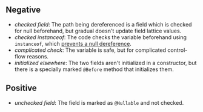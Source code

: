 Negative
--------

- _checked field_: The path being dereferenced is a field which is checked for
  null beforehand, but gradual doesn't update field lattice values.
- _checked instanceof_: The code checks the variable beforehand using
  `instanceof`, which [prevents a null dereference][instanceof].
- _complicated check_: The variable is safe, but for complicated control-flow
  reasons.
- _initialized elsewhere_: The two fields aren't initialized in a constructor,
  but there is a specially marked `@Before` method that initializes them.

Positive
--------

- _unchecked field_: The field is marked as `@Nullable` and not checked.

[instanceof]: https://stackoverflow.com/a/2950415/5044950

